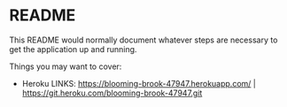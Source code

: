 # README

This README would normally document whatever steps are necessary to get the
application up and running.

Things you may want to cover:

* Heroku LINKS: https://blooming-brook-47947.herokuapp.com/ | https://git.heroku.com/blooming-brook-47947.git
